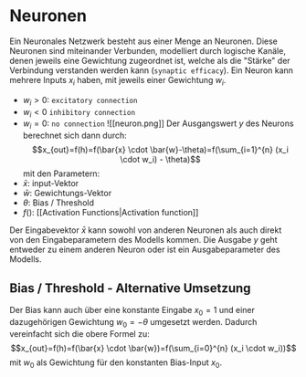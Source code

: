 # Neuronen
Ein Neuronales Netzwerk besteht aus einer Menge an Neuronen. Diese Neuronen sind miteinander Verbunden, modelliert durch logische Kanäle, denen jeweils eine Gewichtung zugeordnet ist, welche als die "Stärke" der Verbindung verstanden werden kann (`synaptic efficacy`).
Ein Neuron kann mehrere Inputs $x_i$ haben, mit jeweils einer Gewichtung $w_i$.
- $w_i \gt 0$: `excitatory connection`
- $w_i \lt 0$ `inhibitory connection`
- $w_i = 0$: `no connection`
![[neuron.png]]
Der Ausgangswert $y$ des Neurons berechnet sich dann durch:
$$x_{out}=f(h)=f(\bar{x} \cdot \bar{w}-\theta)=f(\sum_{i=1}^{n} (x_i \cdot w_i) - \theta)$$
mit den Parametern:
- $\bar{x}$: input-Vektor
- $\bar{w}$: Gewichtungs-Vektor
- $\theta$: Bias / Threshold
- $f()$: [[Activation Functions|Activation function]]

Der Eingabevektor $\bar{x}$ kann sowohl von anderen Neuronen als auch direkt von den Eingabeparametern des Modells kommen. Die Ausgabe $y$ geht entweder zu einem anderen Neuron oder ist ein Ausgabeparameter des Modells.

## Bias / Threshold - Alternative Umsetzung
Der Bias kann auch über eine konstante Eingabe $x_0 = 1$ und einer dazugehörigen Gewichtung $w_0 = - \theta$ umgesetzt werden. Dadurch vereinfacht sich die obere Formel zu:
$$x_{out}=f(h)=f(\bar{x} \cdot \bar{w})=f(\sum_{i=0}^{n} (x_i \cdot w_i))$$
mit $w_0$ als Gewichtung für den konstanten Bias-Input $x_0$.
